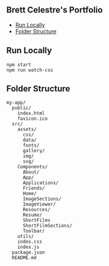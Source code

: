 ## Brett Celestre's Portfolio

- [Run Locally](#run-locally)
- [Folder Structure](#folder-structure)

## Run Locally
```
npm start
npm run watch-css
```

## Folder Structure

```
my-app/
  public/
    index.html
    favicon.ico
  src/
    assets/
      css/
      data/
      fonts/
      gallery/
      img/
      svg/
    Components/
      About/
      App/
      Applications/
      Friends/
      Home/
      ImageSections/
      ImageViewer/
      Resources/
      Resume/
      ShortFilms
      ShortFilmSections/
      Toolbar/
    utils/
    index.css
    index.js
  package.json
  README.md
```

